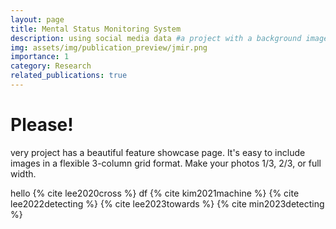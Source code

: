 ```yaml
---
layout: page
title: Mental Status Monitoring System
description: using social media data #a project with a background image
img: assets/img/publication_preview/jmir.png
importance: 1
category: Research
related_publications: true
---
```


# Please! 

very project has a beautiful feature showcase page.
It's easy to include images in a flexible 3-column grid format.
Make your photos 1/3, 2/3, or full width.


hello 
{% cite lee2020cross %}
df {% cite kim2021machine %}
{% cite lee2022detecting %}
{% cite lee2023towards %}
{% cite min2023detecting %}
